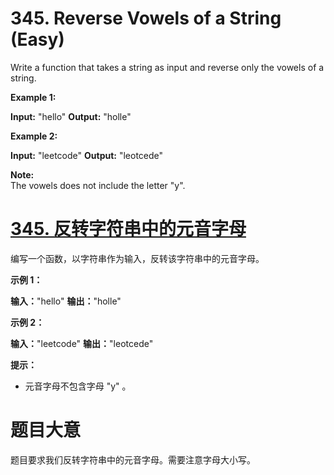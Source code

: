 # 345. Reverse Vowels of a String (Easy)

Write a function that takes a string as input and reverse only the vowels of a string.

**Example 1:**

**Input:** "hello"
**Output:** "holle"

**Example 2:**

**Input:** "leetcode"
**Output:** "leotcede"

**Note:**  
The vowels does not include the letter "y".


# [345\. 反转字符串中的元音字母](https://leetcode-cn.com/problems/reverse-vowels-of-a-string/)

编写一个函数，以字符串作为输入，反转该字符串中的元音字母。

**示例 1：**

**输入：**"hello"
**输出：**"holle"

**示例 2：**

**输入：**"leetcode"
**输出：**"leotcede"

**提示：**

*   元音字母不包含字母 "y" 。


# 题目大意
题⽬要求我们反转字符串中的元⾳字⺟。需要注意字⺟⼤⼩写。

